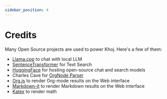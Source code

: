 ```yaml
---
sidebar_position: 4
---
```


# Credits
Many Open Source projects are used to power Khoj. Here's a few of them:

- [Llama.cpp](https://github.com/ggerganov/llama.cpp) to chat with local LLM
- [SentenceTransformer](https://www.sbert.net/examples/applications/retrieve_rerank/README.html) for Text Search
- [HuggingFace](https://huggingface.co/) for hosting open-source chat and search models
- Charles Cave for [OrgNode Parser](http://members.optusnet.com.au/~charles57/GTD/orgnode.html)
- [Org.js](https://mooz.github.io/org-js/) to render Org-mode results on the Web interface
- [Markdown-it](https://github.com/markdown-it/markdown-it) to render Markdown results on the Web interface
- [Katex](https://katex.org/) to render math
